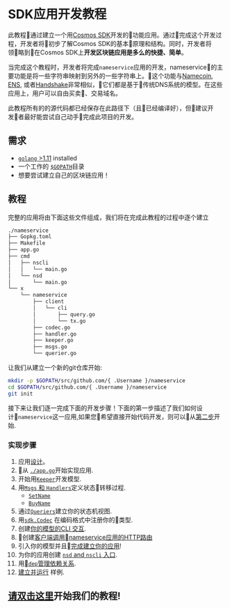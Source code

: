 # SDK应用开发教程

此教程通过建立一个用[Cosmos SDK](https://github.com/cosmos/cosmos-sdk/)开发的功能应用。通过完成这个开发过程，开发者将初步了解Cosmos SDK的基本原理和结构。同时，开发者将领略到在Cosmos SDK上**开发区块链应用是多么的快捷、简单**。 

当完成这个教程时，开发者将完成`nameservice`应用的开发，nameservice的主要功能是将一些字符串映射到另外的一些字符串上。这个功能与[Namecoin](https://namecoin.org/), [ENS](https://ens.domains/), 或者[Handshake](https://handshake.org/)非常相似，它们都是基于传统DNS系统的模型。在这些应用上，用户可以自由买卖、交易域名。 

此教程所有的的源代码都已经保存在此路径下（且已经编译好），但建议开发者最好能尝试自己动手完成此项目的开发。 

## 需求

- [`golang` >1.11](https://golang.org/doc/install) installed
- 一个工作的 [`$GOPATH`](https://github.com/golang/go/wiki/SettingGOPATH)目录
- 想要尝试建立自己的区块链应用！

## 教程

完整的应用将由下面这些文件组成，我们将在完成此教程的过程中逐个建立


```bash
./nameservice
├── Gopkg.toml
├── Makefile
├── app.go
├── cmd
│   ├── nscli
│   │   └── main.go
│   └── nsd
│       └── main.go
└── x
    └── nameservice
        ├── client
        │   └── cli
        │       ├── query.go
        │       └── tx.go
        ├── codec.go
        ├── handler.go
        ├── keeper.go
        ├── msgs.go
        └── querier.go
```

让我们从建立一个新的git仓库开始:

```bash
mkdir -p $GOPATH/src/github.com/{ .Username }/nameservice
cd $GOPATH/src/github.com/{ .Username }/nameservice
git init
```

接下来让我们逐一完成下面的开发步骤！下面的第一步描述了我们如何设计`nameservice`这一应用,如果您希望直接开始代码开发，则可以从[第二步](./keeper.md)开始.


### 实现步骤

1. 应用[设计](./app-design.md)。
2. 从 [`./app.go`](./app-init.md)开始实现应用.
3. 开始用[`Keeper`](./keeper.md)开发模型.
4. 用[`Msgs` 和 `Handlers`](./msgs-handlers.md)定义状态转移过程.
    * [`SetName`](./set-name.md)
    * [`BuyName`](./buy-name.md)
5. 通过[`Queriers`](./queriers.md)建立你的状态机视图.
6. 用[`sdk.Codec`](./codec.md) 在编码格式中注册你的类型.
7. 创建[你的模型的CLI 交互](./cli.md).
8. 创建[客户端调用nameservice应用的HTTP路由](./rest.md)
9. 引入你的模型并且[完成建立你的应用](./app-complete.md)!
10. 为你的应用创建 [`nsd` and `nscli` 入口](./entrypoint.md).
11. 用[`dep`管理依赖关系](./dep.md).
12. [建立并运行](./build-run.md) 样例.

## [请双击这里](./app-design.md)开始我们的教程!
